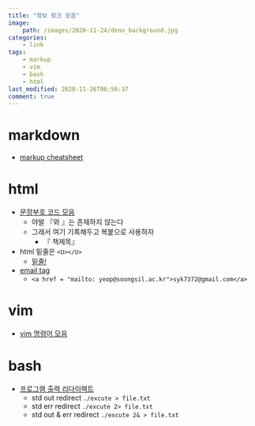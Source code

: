 ```yaml
---
title: "정보 링크 모음"
image:
    path: /images/2020-11-24/deno_background.jpg
categories:
    - link
tags:
    - markup
    - vim
    - bash
    - html
last_modified: 2020-11-26T06:56:37
comment: true
---
```


# markdown
- [markup cheatsheet](https://github.com/adam-p/markdown-here/wiki/Markdown-Cheatsheet)

# html
- [문장부호 코드 모음](http://leebh.net/class/dpub1/html-code.php)
    - 야발 『와 』는 존재하지 않는다
    - 그래서 여기 기록해두고 복붙으로 사용하자
        - 『 책제목』
- html 밑줄은 `<U></U>`
    - <U>밑줄!</U>
- [email tag](https://www.tutorialspoint.com/html/html_email_links.htm)
    - `<a href = "mailto: yeop@soongsil.ac.kr">syk7372@gmail.com</a>`

# vim
- [vim 명령어 모음](https://iamfreeman.tistory.com/entry/vi-vim-편집기-명령어-정리-단축키-모음-목록)

# bash
- [프로그램 출력 리다이렉트](https://jundolssite.wordpress.com/2012/03/31/linux에서-콘솔-내용을-파일로-저장하기/)
    - std out redirect `./excute > file.txt`
    - std err redirect `./excute 2> file.txt`
    - std out & err redirect `./excute 2& > file.txt`
